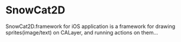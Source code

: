 # SnowCat2D
SnowCat2D.framework for iOS application
is a framework for drawing sprites(image/text) on CALayer,
and running actions on them...
